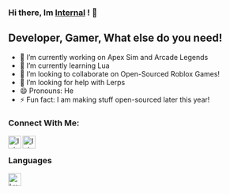 ### Hi there, Im [Internal][robloxACC] ! 👋

## Developer, Gamer, What else do you need!
- 🔭 I’m currently working on Apex Sim and Arcade Legends
- 🌱 I’m currently learning Lua
- 👯 I’m looking to collaborate on Open-Sourced Roblox Games!
- 🤔 I’m looking for help with Lerps
- 😄 Pronouns: He
- ⚡ Fun fact: I am making stuff open-sourced later this year!

### Connect With Me:

[<img align="left" alt="Internal" width="26px" src="https://images.rbxcdn.com/6304dfebadecbb3b338a79a6a528936c.svg.gzip" />][robloxACC]
[<img align="left" alt="Internal" width="26px" src="https://cdn.jsdelivr.net/npm/simple-icons@v3/icons/twitter.svg" />][twitterACC]


<br />

### Languages

[<img align="left" alt="Lua" width="26px" src="https://upload.wikimedia.org/wikipedia/commons/c/cf/Lua-Logo.svg" />][lua]

[robloxACC]: https://www.roblox.com/users/142368758/profile
[twitterACC]: https://twitter.com/internalRBLX
[lua]: http://www.lua.org/